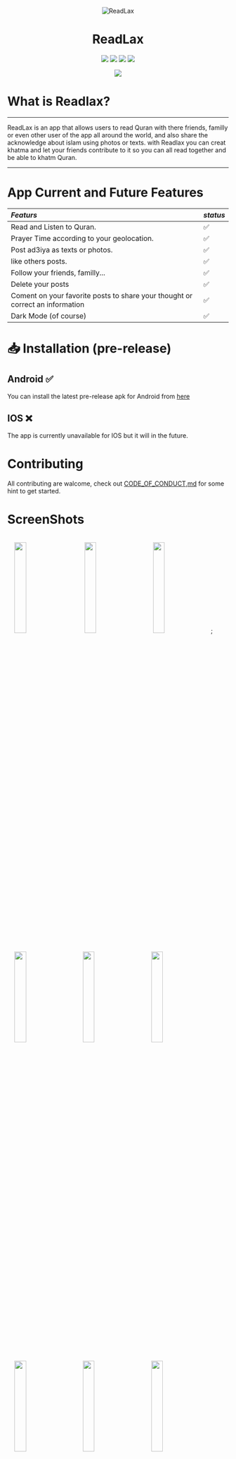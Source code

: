 <p align="center">
  <img src="https://github.com/0RaMsY0/Readlax/blob/main/assets/app_logo.png" alt="ReadLax">
</p>
<h1 align="center">ReadLax</h1>
<p align="center">
  <a>
    <img src="https://img.shields.io/badge/status-devlopment-red">
  </a>
  <a>
    <img src="https://img.shields.io/github/forks/0RaMsY0/ReadLax?color=orange&style=plastic">
  </a>
  <a>
    <img src="https://img.shields.io/github/stars/0RaMsY0/ReadLax?color=green?style=plastic">
  </a>
  <a>
    <img src="https://img.shields.io/github/license/0RaMsY0/ReadLax?color=violet&style=plastic">
  </a>
</p>
<p align="center">
  <a>
    <img src="https://img.shields.io/badge/Android-3DDC84?style=for-the-badge&logo=android&logoColor=white">
   </a>  
</p>

# What is Readlax?

***
ReadLax is an app that allows users to read Quran with there friends, familly or even other user of the app all around the world, and also share the acknowledge about islam using photos or texts.
with Readlax you can creat khatma and let your friends contribute to it so you can all read together and be able to khatm Quran.
***
# App Current and Future Features

| *Featurs*    | *status*     |
| :-------- | :--------------------------------------- | 
| Read and Listen to Quran.                       | ✅ |
| Prayer Time according to your geolocation.      | ✅ |
| Post ad3iya as texts or photos.                 | ✅ |
| like others posts.                              | ✅ |
| Follow your friends, familly...                 | ✅ |
| Delete your posts |✅ |
| Coment on your favorite posts to share your thought or correct an information| ✅ |
| Dark Mode (of course)| ✅ |

# 📥 Installation (pre-release)

<h2>Android ✅ </h2>


You can install the latest pre-release apk for Android from [here](https://github.com/0RaMsY0/ReadLax/releases)

<h2>IOS ❌</h3>

The app is currently unavailable for IOS but it will in the future.

# Contributing

All contributing are walcome, check out [CODE_OF_CONDUCT,md](CODE_OF_CONDUCT.md) for some hint to get started.

# ScreenShots
<img src="https://github.com/0RaMsY0/ReadLax/blob/main/assets/Screenshot_20220814-235005.png?raw=true" style="width: 23%;margin:16px;" />&nbsp;&nbsp;
<img src="https://github.com/0RaMsY0/ReadLax/blob/main/assets/Screenshot_20220814-235125.png?raw=true" style="width: 23%;margin:16px;" />&nbsp;&nbsp;<img src="https://github.com/0RaMsY0/ReadLax/blob/main/assets/Screenshot_20220815-001919.png?raw=true" style="width: 23%;margin:16px;" />;<img src="https://github.com/0RaMsY0/ReadLax/blob/main/assets/Screenshot_20220814-234843.png?raw=true" style="width: 23%;margin:16px;" />&nbsp;&nbsp;<img src="https://github.com/0RaMsY0/ReadLax/blob/main/assets/Screenshot_20220814-234847.png?raw=true" style="width: 23%;margin:16px;" />&nbsp;&nbsp;<img src="https://github.com/0RaMsY0/ReadLax/blob/main/assets/Screenshot_20220814-234935.png?raw=true" style="width: 23%;margin:16px;" />&nbsp;&nbsp;<img src="https://github.com/0RaMsY0/ReadLax/blob/main/assets/Screenshot_20220814-234939.png?raw=true" style="width: 23%;margin:16px;" />&nbsp;&nbsp;<img src="https://github.com/0RaMsY0/ReadLax/blob/main/assets/Screenshot_20220814-234946.png?raw=true" style="width: 23%;margin:16px;" />&nbsp;&nbsp;<img src="https://github.com/0RaMsY0/ReadLax/blob/main/assets/Screenshot_20220814-234950.png?raw=true" style="width: 23%;margin:16px;" />&nbsp;&nbsp;

# Feedback

If you have any feadback or suggestions feel free to email the developer at 0ramsy0@gmail.com
